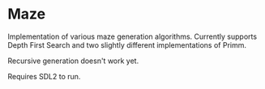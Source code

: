 # Maze

Implementation of various maze generation algorithms. Currently supports 
Depth First Search and two slightly different implementations of Primm.

Recursive generation doesn't work yet.

Requires SDL2 to run.
